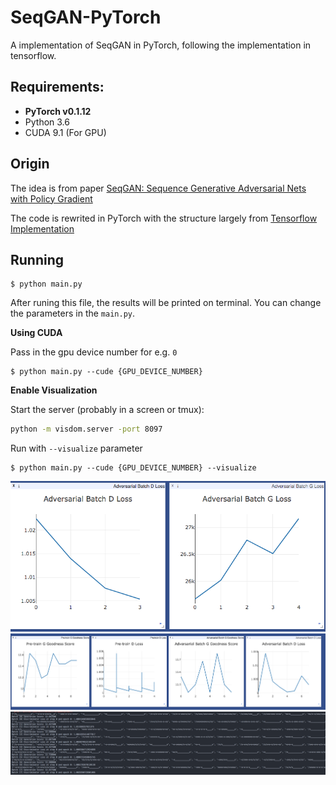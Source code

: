 # SeqGAN-PyTorch
A implementation of SeqGAN in PyTorch, following the implementation in tensorflow.


## Requirements: 
* **PyTorch v0.1.12**
* Python 3.6
* CUDA 9.1 (For GPU)

## Origin
The idea is from paper [SeqGAN: Sequence Generative Adversarial Nets with Policy Gradient](https://arxiv.org/pdf/1609.05473.pdf)

The code is rewrited in PyTorch with the structure largely from [Tensorflow Implementation](https://github.com/LantaoYu/SeqGAN)

## Running
```
$ python main.py
```
After runing this file, the results will be printed on terminal. You can change the parameters in the ```main.py```.


__Using CUDA__

Pass in the gpu device number for e.g. `0`
```
$ python main.py --cude {GPU_DEVICE_NUMBER}
```

__Enable Visualization__

Start the server (probably in a screen or tmux):
```bash
python -m visdom.server -port 8097
```

Run with `--visualize` parameter
```
$ python main.py --cude {GPU_DEVICE_NUMBER} --visualize
```

![Visdom Server Page](img/adversarial_loss_plot.png)
![Vanishing Gradients - With Pretraining](img/WithPretrain_NoGAN_learning_31Mar.png)
![Console log - With Pretraining](img/ConsoleLog_NoGAN_learning_31Mar.png)


